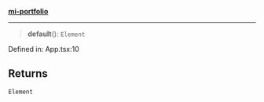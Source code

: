 [**mi-portfolio**](../../README.md)

***

> **default**(): `Element`

Defined in: App.tsx:10

## Returns

`Element`
